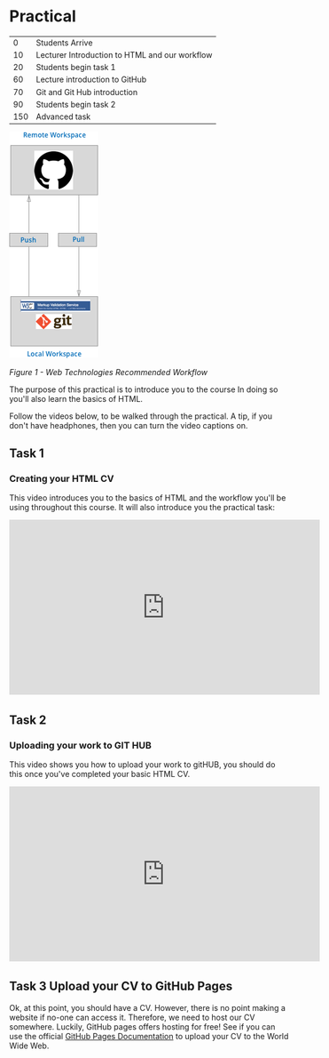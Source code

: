 # Practical 


|         |          |
|---------|----------|
|    0     |       Students Arrive   |
|    10    |      Lecturer Introduction to HTML and our workflow |
|    20    |      Students begin task 1                 |
|    60    |      Lecture introduction to GitHub        | 
|    70      |    Git and Git Hub introduction          |
|    90      |    Students begin task 2                 |
|    150     |    Advanced task                         |

![](./assets/block_2/workflow.png)


<cite> Figure 1 - Web Technologies Recommended Workflow </cite>



The purpose of this practical is to introduce you to the course
In doing so you'll also learn the basics of HTML. 

Follow the videos below, to be walked through the practical. A tip, if you don't have headphones, then you can turn the video captions on.


## Task 1 

### Creating your HTML CV

This video introduces you to the basics of HTML and the workflow you'll be using throughout this
course. It will also introduce you the practical task:

<iframe width="560" height="315" src="https://www.youtube.com/embed/BAu6cdUrWHU" frameborder="0" allow="autoplay; encrypted-media" allowfullscreen></iframe>

## Task 2

### Uploading your work to GIT HUB

This video shows you how to upload your work to gitHUB, you should do this once you've completed your 
basic HTML CV.

<iframe width="560" height="315" src="https://www.youtube.com/embed/ANISOnDSjq8" frameborder="0" allow="autoplay; encrypted-media" allowfullscreen></iframe>

##  Task 3 Upload your CV to GitHub Pages

Ok, at this point, you should have a CV. However, there is no point making a website if no-one can access it. Therefore, we need to host our CV somewhere. Luckily, GitHub pages offers hosting for free!   See if you can use the official [GitHub Pages Documentation](https://pages.github.com/) to upload your CV to the World Wide Web. 




